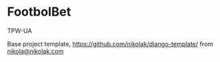 # FootbolBet
TPW-UA

Base project template, https://github.com/nikolak/django-template/ from nikola@nikolak.com
